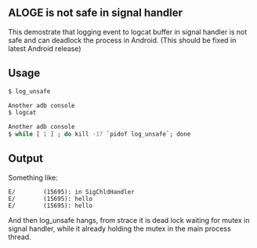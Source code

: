 ## ALOGE is not safe in signal handler
This demostrate that logging event to logcat buffer in signal handler
is not safe and can deadlock the process in Android.
(This should be fixed in latest Android release)

## Usage

```adb console
$ log_unsafe 

Another adb console
$ logcat

Another adb console
$ while [ 1 ] ; do kill -17 `pidof log_unsafe`; done
```

## Output
Something like:
```E/        (15695): hello
E/        (15695): in SigChldHandler
E/        (15695): hello
E/        (15695): hello
```
And then log_unsafe hangs, from strace it is dead lock waiting for mutex in signal
handler, while it already holding the mutex in the main process thread.
